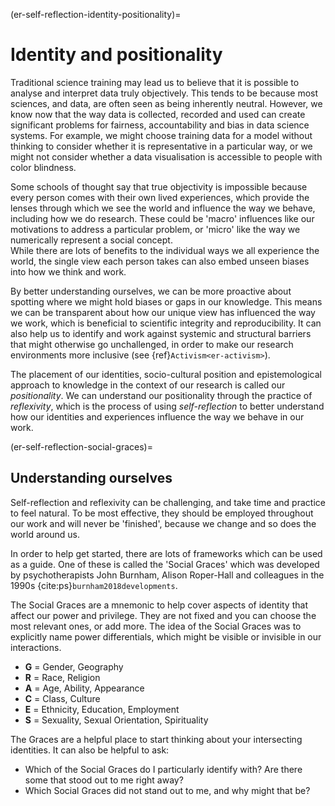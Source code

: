 (er-self-reflection-identity-positionality)= 
# Identity and positionality

Traditional science training may lead us to believe that it is possible to analyse and interpret data truly objectively.
This tends to be because most sciences, and data, are often seen as being inherently neutral. 
However, we know now that the way data is collected, recorded and used can create significant problems for fairness, accountability and bias in data science systems. 
For example, we might choose training data for a model without thinking to consider whether it is representative in a particular way, or we might not consider whether a data visualisation is accessible to people with color blindness. 

Some schools of thought say that true objectivity is impossible because every person comes with their own lived experiences, which provide the lenses through which we see the world and influence the way we behave, including how we do research. 
These could be 'macro' influences like our motivations to address a particular problem, or 'micro' like the way we numerically represent a social concept.  
While there are lots of benefits to the individual ways we all experience the world, the single view each person takes can also embed unseen biases into how we think and work. 

By better understanding ourselves, we can be more proactive about spotting where we might hold biases or gaps in our knowledge. 
This means we can be transparent about how our unique view has influenced the way we work, which is beneficial to scientific integrity and reproducibility. 
It can also help us to identify and work against systemic and structural barriers that might otherwise go unchallenged, in order to make our research environments more inclusive (see {ref}`Activism<er-activism>`).

The placement of our identities, socio-cultural position and epistemological approach to knowledge in the context of our research is called our *positionality*.
We can understand our positionality through the practice of *reflexivity*, which is the process of using *self-reflection* to better understand how our identities and experiences influence the way we behave in our work. 

(er-self-reflection-social-graces)= 
## Understanding ourselves

Self-reflection and reflexivity can be challenging, and take time and practice to feel natural.
To be most effective, they should be employed throughout our work and will never be 'finished', because we change and so does the world around us.

In order to help get started, there are lots of frameworks which can be used as a guide.
One of these is called the 'Social Graces' which was developed by psychotherapists John Burnham, Alison Roper-Hall and colleagues in the 1990s {cite:ps}`burnham2018developments`.

The Social Graces are a mnemonic to help cover aspects of identity that affect our power and privilege.
They are not fixed and you can choose the most relevant ones, or add more.
The idea of the Social Graces was to explicitly name power differentials, which might be visible or invisible in our interactions. 

- **G** = Gender, Geography
- **R** = Race, Religion
- **A** = Age, Ability, Appearance
- **C** = Class, Culture
- **E** = Ethnicity, Education, Employment
- **S** = Sexuality, Sexual Orientation, Spirituality

The Graces are a helpful place to start thinking about your intersecting identities.
It can also be helpful to ask:
- Which of the Social Graces do I particularly identify with? Are there some that stood out to me right away?
- Which Social Graces did not stand out to me, and why might that be? 
